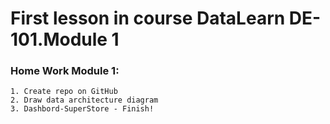 # First lesson in course DataLearn DE-101.Module 1


### Home Work Module 1:
```
1. Create repo on GitHub
2. Draw data architecture diagram
3. Dashbord-SuperStore - Finish!

```
